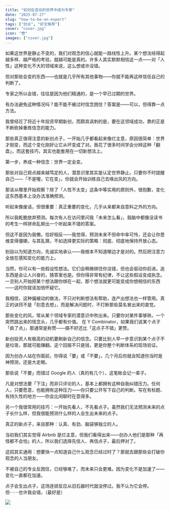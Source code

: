 ```yaml
---
title: "如何在变动的世界中成为专家"
date: "2025-07-27"
slug: "how-to-be-an-expert"
tags: ["创业", "好文推荐"]
cover: "cover.jpg"
icon: "😎"
images: ["cover.jpg"]
---
```

如果这世界是静止不变的，我们对观念的信心就能一路线性上升。某个想法经得起越多样、越严格的考验，就越可能是真的。许多人其实默默相信这一点——对「人性」这种变化不大的领域来说，这么想或许没错。



但对那些会变的东西——也就是几乎所有其他事物——你就不能再这样信任自己的判断了。



专家之所以会错，往往是因为他们精通的，是一个早已过期的世界。



有办法避免这种情况吗？能不能不被过时信念困住？答案是——可以，但得靠一点方法。



我曾经花了将近十年投资早期新创，而颇具讽刺的是，要在这领域成功，靠的正是不断砍掉重练信念的能力。



那些真正值得注意的新创点子，一开始几乎都看起来像烂主意，原因很简单：世界才刚变，而这个变化刚好让它从坏变成了对。我花了很多时间学会分辨这种「翻盘」，而这套技巧，其实也能套用在一切新想法上。



第一步，养成一种信念：世界一定会变。



那些对自己观点越来越笃定的人，潜意识里其实是认定世界静止。只要你不时提醒自己——「不是喔，它在变」，你就会开始训练自己去嗅出风的方向。



那该从哪里开始观察？除了「人性不太变」这条中等实用的原则外，很抱歉，变化这东西基本上没办法准确预测。



听起来像废话，但很重要：真正重要的变化，几乎从来都来自意料之外的方向。



所以我乾脆放弃预测。每次有人在访问里问我「未来怎么看」，我脑中都像没读书的考生一样拼命乱掰出一个听起来不错的答案。



但这不是因为我懒。恰好相反——我觉得，预测未来不但命中率可怜，还会让你思维变得僵硬。与其乱猜，不如选择更实际的策略：彻底、彻底地保持开放心态。



别自以为知道方向，先诚实地承认——我根本不知道哪边才是对的。然后把注意力全放在感知变化的能力上。



当然，你可以有一些假设性想法。它们会稍微绑住你没错，但也会驱动你前进。追东西是会让人兴奋的，猜答案也是。但你得非常有纪律，不让这些假设变成执念。
一旦别人开始把某个想法跟你绑在一起，那个想法就更可能变成你想相信的东西——这时你就该加倍怀疑它。



我相信，这种偏被动的做法，不只对判断想法有帮助，连产出想法也一样管用。真正的诀窍不是「刻意去想」，而是解决问题时，不打断那些莫名冒出来的直觉。



那些变化的风，常从某个领域专家的潜意识中吹出来。只要你对某件事够熟，一个突然跳出来的怪念头，几乎都有价值。
在 Y Combinator，如果我们说某个点子「疯了点」，那通常是称赞——搞不好还比「这点子不错」更赞。



新创投资人有极高的动机要刷新自己的信念。只要比别人早一步意识到某个点子不是垃圾，那就可能赚翻。这个回报不只是钱，更是你整个判断体系的现场验证。



因为创办人站在你面前，你得说「要」或「不要」，几个月后你就会知道你当时是神预测，还是大走眼。



那些说「不要」而错过 Google 的人（真的有几个），这笔帐会记一辈子。



凡是对想法要「下注」而非只评论的人，基本上都拥有这种自我纠错压力。任何人，只要愿意，也能拥有这种压力——你只要公开写下自己的判断。写在有标题、有持久性的地方——你会比闲聊时在意得多。



另一个我很常用的技巧：一开始先看人，不先看点子。虽然我们无法预测未来的点子长什么样，但我很能预测什么样的人会生出未来的点子。



真正的新点子，来自那种：认真、有劲、脑袋够独立的人。



当初我们其实觉得 Airbnb 是烂主意，但我们看得出来——创办人他们是那种「再怪都不会怕」的人，所以我们选择先信人、再信点子，最后押对了。



这招其实通用：想要快一点知道自己什么观念已经过时了？那就去跟那些会打破你观念的人当朋友。



不被自己的专业反困住，已经够难了，而未来只会更难。因为变化不是加速了——变化一直都在加速。



点子会生出点子，这场连锁反应从旧石器时代就没停过。我不认为它会停。
但⋯⋯也许我会错。（最好是）




![](https://prod-files-secure.s3.us-west-2.amazonaws.com/112d0858-5090-4d34-a606-b75eb8d65fd2/46476355-9cf3-4e99-9b7a-3531bc426380/1000202064.png?X-Amz-Algorithm=AWS4-HMAC-SHA256&X-Amz-Content-Sha256=UNSIGNED-PAYLOAD&X-Amz-Credential=ASIAZI2LB4663PAAGB4P%2F20250814%2Fus-west-2%2Fs3%2Faws4_request&X-Amz-Date=20250814T223601Z&X-Amz-Expires=3600&X-Amz-Security-Token=IQoJb3JpZ2luX2VjEAYaCXVzLXdlc3QtMiJHMEUCIQC0BYmCXIbv58vjK%2Bmwr0mN6x%2Fajtceq1GABj74VIjOcwIgfp9Jw3v63lOhDQQfjxunOPgg9ASVQdSY31k%2FNrs2NfAq%2FwMITxAAGgw2Mzc0MjMxODM4MDUiDNItKZCKHY1hs9zknyrcA%2FMdljtbm6S3szOQHrioVBliv5d3X%2FXXnkkn4aEHbMGm0FFz3t1l3z5INM7FB5opoK5rZCq3tlp%2BBm%2B%2FlhcVz7hVVvIngfuy7Q4fJY8J0fRWyZs3zvBe50ak0sIYVfHoD0%2B7PQC4PmGhbtC2KfzC2P1iajxQCXPEg0fmfChG8oLV4iL23rvY2b1%2B7tVEyVg4r8NHcCdcEZrrhv3BEYnWc1gPDi%2Fx6trq301r4nGC6xhBgMamMv63cOGfZxApJQzEOGHUvI%2FxATF3j2kQvZa1gPIwCk3eQKR4dP0QY2FXCbLukGxlGnZ0eC57A2tlWasVobLth9zUfTvqGWIRyIMGFxvTh%2BVsy8bKxEmw3xUqyKMkQ0VEv2uHhQC1CRCmEIxsNu4TaVNAAeLDEG3PfTDTmt5npdJn3zudN9%2F%2BxmhAobmPH6jGp49fxEL%2BNfMCreym2U5nthDbpo4SCKo0O3LWBh08aSs2wpmMenpBWRSjfDI729sXhToBXJKVBgZBoj9K0UPPq6astDvvA4xoJvq839OUm3l8w5ol%2FeFZEDu%2FOpya621knAzd3l56M2HF8tD7OxeOwN8XpQSsVMUAbjHl%2Fm3dRGnYJL5MdYS3ZR0tWfpMU6U9ou6i3ytK%2Fi05MIC9%2BcQGOqUBtZ1kEmdc%2B09RyiaCFRIfDv6knesNgwM9cjxgFQZlb4pzDFOTfxlEjyLOXwtBNLOuWmoJlQPaGwkpHkOsayd8HGfiXySPmJ%2FwWWrjAgrSSa%2BZbUGDwc64ChUy7b5pOLo%2F2WrmGXORIdJ7etCu6%2FgpuLSMBvrtlgE0laRtn2KH4VfKahN3zMhcNIV6aO6jlRiJOI5mrhcoPgLJjjxvA64dmPw%2BTyoC&X-Amz-Signature=6e8eadf4b33a831b701d791e428f168dc37a441b2c9d79e628fe5eeb266035ee&X-Amz-SignedHeaders=host&x-amz-checksum-mode=ENABLED&x-id=GetObject)

